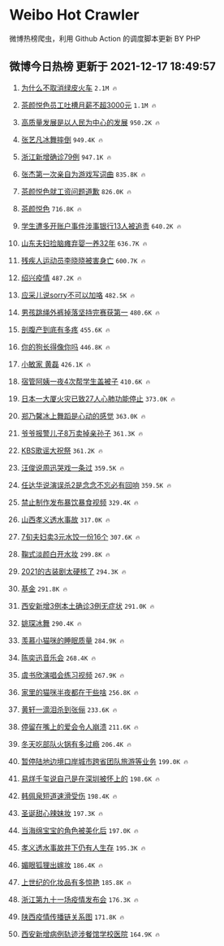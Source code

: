 # Weibo Hot Crawler 



微博热榜爬虫，利用 Github Action 的调度脚本更新 BY PHP 


## 微博今日热榜 更新于 2021-12-17 18:49:57 
1. [为什么不取消绿皮火车](https://s.weibo.com/weibo?q=%23%E4%B8%BA%E4%BB%80%E4%B9%88%E4%B8%8D%E5%8F%96%E6%B6%88%E7%BB%BF%E7%9A%AE%E7%81%AB%E8%BD%A6%23&Refer=top) `2.1M 🔥` 

1. [茶颜悦色员工吐槽月薪不超3000元](https://s.weibo.com/weibo?q=%23%E8%8C%B6%E9%A2%9C%E6%82%A6%E8%89%B2%E5%91%98%E5%B7%A5%E5%90%90%E6%A7%BD%E6%9C%88%E8%96%AA%E4%B8%8D%E8%B6%853000%E5%85%83%23&Refer=top) `1.1M 🔥` 

1. [高质量发展是以人民为中心的发展](https://s.weibo.com/weibo?q=%23%E9%AB%98%E8%B4%A8%E9%87%8F%E5%8F%91%E5%B1%95%E6%98%AF%E4%BB%A5%E4%BA%BA%E6%B0%91%E4%B8%BA%E4%B8%AD%E5%BF%83%E7%9A%84%E5%8F%91%E5%B1%95%23&Refer=top) `950.2K 🔥` 

1. [张艺凡冰舞摔倒](https://s.weibo.com/weibo?q=%23%E5%BC%A0%E8%89%BA%E5%87%A1%E5%86%B0%E8%88%9E%E6%91%94%E5%80%92%23&Refer=top) `949.4K 🔥` 

1. [浙江新增确诊79例](https://s.weibo.com/weibo?q=%23%E6%B5%99%E6%B1%9F%E6%96%B0%E5%A2%9E%E7%A1%AE%E8%AF%8A79%E4%BE%8B%23&Refer=top) `947.1K 🔥` 

1. [张杰第一次亲自为游戏写词曲](https://s.weibo.com/weibo?q=%23%E5%BC%A0%E6%9D%B0%E7%AC%AC%E4%B8%80%E6%AC%A1%E4%BA%B2%E8%87%AA%E4%B8%BA%E6%B8%B8%E6%88%8F%E5%86%99%E8%AF%8D%E6%9B%B2%23&Refer=top) `835.8K 🔥` 

1. [茶颜悦色就工资问题道歉](https://s.weibo.com/weibo?q=%23%E8%8C%B6%E9%A2%9C%E6%82%A6%E8%89%B2%E5%B0%B1%E5%B7%A5%E8%B5%84%E9%97%AE%E9%A2%98%E9%81%93%E6%AD%89%23&Refer=top) `826.0K 🔥` 

1. [茶颜悦色](https://s.weibo.com/weibo?q=%23%E8%8C%B6%E9%A2%9C%E6%82%A6%E8%89%B2%23&Refer=top) `716.8K 🔥` 

1. [学生遭多开账户事件涉事银行13人被追责](https://s.weibo.com/weibo?q=%23%E5%AD%A6%E7%94%9F%E9%81%AD%E5%A4%9A%E5%BC%80%E8%B4%A6%E6%88%B7%E4%BA%8B%E4%BB%B6%E6%B6%89%E4%BA%8B%E9%93%B6%E8%A1%8C13%E4%BA%BA%E8%A2%AB%E8%BF%BD%E8%B4%A3%23&Refer=top) `640.2K 🔥` 

1. [山东夫妇捡脑瘫弃婴一养32年](https://s.weibo.com/weibo?q=%23%E5%B1%B1%E4%B8%9C%E5%A4%AB%E5%A6%87%E6%8D%A1%E8%84%91%E7%98%AB%E5%BC%83%E5%A9%B4%E4%B8%80%E5%85%BB32%E5%B9%B4%23&Refer=top) `636.7K 🔥` 

1. [残疾人运动员李晓晓被害身亡](https://s.weibo.com/weibo?q=%23%E6%AE%8B%E7%96%BE%E4%BA%BA%E8%BF%90%E5%8A%A8%E5%91%98%E6%9D%8E%E6%99%93%E6%99%93%E8%A2%AB%E5%AE%B3%E8%BA%AB%E4%BA%A1%23&Refer=top) `600.7K 🔥` 

1. [绍兴疫情](https://s.weibo.com/weibo?q=%E7%BB%8D%E5%85%B4%E7%96%AB%E6%83%85&Refer=top) `487.2K 🔥` 

1. [应采儿说sorry不可以加咯](https://s.weibo.com/weibo?q=%23%E5%BA%94%E9%87%87%E5%84%BF%E8%AF%B4sorry%E4%B8%8D%E5%8F%AF%E4%BB%A5%E5%8A%A0%E5%92%AF%23&Refer=top) `482.5K 🔥` 

1. [男孩跳绳外裤掉落坚持完赛获第一](https://s.weibo.com/weibo?q=%23%E7%94%B7%E5%AD%A9%E8%B7%B3%E7%BB%B3%E5%A4%96%E8%A3%A4%E6%8E%89%E8%90%BD%E5%9D%9A%E6%8C%81%E5%AE%8C%E8%B5%9B%E8%8E%B7%E7%AC%AC%E4%B8%80%23&Refer=top) `480.6K 🔥` 

1. [剖腹产到底有多疼](https://s.weibo.com/weibo?q=%23%E5%89%96%E8%85%B9%E4%BA%A7%E5%88%B0%E5%BA%95%E6%9C%89%E5%A4%9A%E7%96%BC%23&Refer=top) `455.6K 🔥` 

1. [你的狗长得像你吗](https://s.weibo.com/weibo?q=%E4%BD%A0%E7%9A%84%E7%8B%97%E9%95%BF%E5%BE%97%E5%83%8F%E4%BD%A0%E5%90%97&Refer=top) `446.8K 🔥` 

1. [小敏家 黄磊](https://s.weibo.com/weibo?q=%E5%B0%8F%E6%95%8F%E5%AE%B6%20%E9%BB%84%E7%A3%8A&Refer=top) `426.1K 🔥` 

1. [宿管阿姨一夜4次帮学生盖被子](https://s.weibo.com/weibo?q=%23%E5%AE%BF%E7%AE%A1%E9%98%BF%E5%A7%A8%E4%B8%80%E5%A4%9C4%E6%AC%A1%E5%B8%AE%E5%AD%A6%E7%94%9F%E7%9B%96%E8%A2%AB%E5%AD%90%23&Refer=top) `410.6K 🔥` 

1. [日本一大厦火灾已致27人心肺功能停止](https://s.weibo.com/weibo?q=%23%E6%97%A5%E6%9C%AC%E4%B8%80%E5%A4%A7%E5%8E%A6%E7%81%AB%E7%81%BE%E5%B7%B2%E8%87%B427%E4%BA%BA%E5%BF%83%E8%82%BA%E5%8A%9F%E8%83%BD%E5%81%9C%E6%AD%A2%23&Refer=top) `373.0K 🔥` 

1. [郑乃馨冰上舞蹈是心动的感觉](https://s.weibo.com/weibo?q=%23%E9%83%91%E4%B9%83%E9%A6%A8%E5%86%B0%E4%B8%8A%E8%88%9E%E8%B9%88%E6%98%AF%E5%BF%83%E5%8A%A8%E7%9A%84%E6%84%9F%E8%A7%89%23&Refer=top) `363.0K 🔥` 

1. [爷爷报警儿子8万卖掉亲孙子](https://s.weibo.com/weibo?q=%23%E7%88%B7%E7%88%B7%E6%8A%A5%E8%AD%A6%E5%84%BF%E5%AD%908%E4%B8%87%E5%8D%96%E6%8E%89%E4%BA%B2%E5%AD%99%E5%AD%90%23&Refer=top) `361.3K 🔥` 

1. [KBS歌谣大祝祭](https://s.weibo.com/weibo?q=KBS%E6%AD%8C%E8%B0%A3%E5%A4%A7%E7%A5%9D%E7%A5%AD&Refer=top) `361.2K 🔥` 

1. [汪俊说周迅哭戏一条过](https://s.weibo.com/weibo?q=%23%E6%B1%AA%E4%BF%8A%E8%AF%B4%E5%91%A8%E8%BF%85%E5%93%AD%E6%88%8F%E4%B8%80%E6%9D%A1%E8%BF%87%23&Refer=top) `359.5K 🔥` 

1. [任达华说演误杀2是念念不忘必有回响](https://s.weibo.com/weibo?q=%23%E4%BB%BB%E8%BE%BE%E5%8D%8E%E8%AF%B4%E6%BC%94%E8%AF%AF%E6%9D%802%E6%98%AF%E5%BF%B5%E5%BF%B5%E4%B8%8D%E5%BF%98%E5%BF%85%E6%9C%89%E5%9B%9E%E5%93%8D%23&Refer=top) `359.5K 🔥` 

1. [禁止制作发布暴饮暴食视频](https://s.weibo.com/weibo?q=%23%E7%A6%81%E6%AD%A2%E5%88%B6%E4%BD%9C%E5%8F%91%E5%B8%83%E6%9A%B4%E9%A5%AE%E6%9A%B4%E9%A3%9F%E8%A7%86%E9%A2%91%23&Refer=top) `329.4K 🔥` 

1. [山西孝义透水事故](https://s.weibo.com/weibo?q=%23%E5%B1%B1%E8%A5%BF%E5%AD%9D%E4%B9%89%E9%80%8F%E6%B0%B4%E4%BA%8B%E6%95%85%23&Refer=top) `317.0K 🔥` 

1. [7旬夫妇卖3元水饺一份16个](https://s.weibo.com/weibo?q=%237%E6%97%AC%E5%A4%AB%E5%A6%87%E5%8D%963%E5%85%83%E6%B0%B4%E9%A5%BA%E4%B8%80%E4%BB%BD16%E4%B8%AA%23&Refer=top) `307.6K 🔥` 

1. [鞠式淡颜白开水妆](https://s.weibo.com/weibo?q=%23%E9%9E%A0%E5%BC%8F%E6%B7%A1%E9%A2%9C%E7%99%BD%E5%BC%80%E6%B0%B4%E5%A6%86%23&Refer=top) `299.8K 🔥` 

1. [2021的古装剧太硬核了](https://s.weibo.com/weibo?q=%232021%E7%9A%84%E5%8F%A4%E8%A3%85%E5%89%A7%E5%A4%AA%E7%A1%AC%E6%A0%B8%E4%BA%86%23&Refer=top) `294.3K 🔥` 

1. [基金](https://s.weibo.com/weibo?q=%23%E5%9F%BA%E9%87%91%23&Refer=top) `291.8K 🔥` 

1. [西安新增3例本土确诊3例无症状](https://s.weibo.com/weibo?q=%23%E8%A5%BF%E5%AE%89%E6%96%B0%E5%A2%9E3%E4%BE%8B%E6%9C%AC%E5%9C%9F%E7%A1%AE%E8%AF%8A3%E4%BE%8B%E6%97%A0%E7%97%87%E7%8A%B6%23&Refer=top) `291.0K 🔥` 

1. [姚琛冰舞](https://s.weibo.com/weibo?q=%E5%A7%9A%E7%90%9B%E5%86%B0%E8%88%9E&Refer=top) `290.4K 🔥` 

1. [羡慕小猫咪的睡眠质量](https://s.weibo.com/weibo?q=%23%E7%BE%A1%E6%85%95%E5%B0%8F%E7%8C%AB%E5%92%AA%E7%9A%84%E7%9D%A1%E7%9C%A0%E8%B4%A8%E9%87%8F%23&Refer=top) `284.9K 🔥` 

1. [陈奕迅音乐会](https://s.weibo.com/weibo?q=%23%E9%99%88%E5%A5%95%E8%BF%85%E9%9F%B3%E4%B9%90%E4%BC%9A%23&Refer=top) `268.4K 🔥` 

1. [虞书欣演唱会练习视频](https://s.weibo.com/weibo?q=%23%E8%99%9E%E4%B9%A6%E6%AC%A3%E6%BC%94%E5%94%B1%E4%BC%9A%E7%BB%83%E4%B9%A0%E8%A7%86%E9%A2%91%23&Refer=top) `267.9K 🔥` 

1. [家里的猫咪半夜都在干些啥](https://s.weibo.com/weibo?q=%23%E5%AE%B6%E9%87%8C%E7%9A%84%E7%8C%AB%E5%92%AA%E5%8D%8A%E5%A4%9C%E9%83%BD%E5%9C%A8%E5%B9%B2%E4%BA%9B%E5%95%A5%23&Refer=top) `256.8K 🔥` 

1. [黄轩一滴泪杀到张俪](https://s.weibo.com/weibo?q=%23%E9%BB%84%E8%BD%A9%E4%B8%80%E6%BB%B4%E6%B3%AA%E6%9D%80%E5%88%B0%E5%BC%A0%E4%BF%AA%23&Refer=top) `233.6K 🔥` 

1. [停留在嘴上的爱会令人崩溃](https://s.weibo.com/weibo?q=%23%E5%81%9C%E7%95%99%E5%9C%A8%E5%98%B4%E4%B8%8A%E7%9A%84%E7%88%B1%E4%BC%9A%E4%BB%A4%E4%BA%BA%E5%B4%A9%E6%BA%83%23&Refer=top) `211.6K 🔥` 

1. [冬天吃部队火锅有多过瘾](https://s.weibo.com/weibo?q=%23%E5%86%AC%E5%A4%A9%E5%90%83%E9%83%A8%E9%98%9F%E7%81%AB%E9%94%85%E6%9C%89%E5%A4%9A%E8%BF%87%E7%98%BE%23&Refer=top) `206.4K 🔥` 

1. [暂停陆地边境口岸城市跨省团队旅游等业务](https://s.weibo.com/weibo?q=%23%E6%9A%82%E5%81%9C%E9%99%86%E5%9C%B0%E8%BE%B9%E5%A2%83%E5%8F%A3%E5%B2%B8%E5%9F%8E%E5%B8%82%E8%B7%A8%E7%9C%81%E5%9B%A2%E9%98%9F%E6%97%85%E6%B8%B8%E7%AD%89%E4%B8%9A%E5%8A%A1%23&Refer=top) `199.0K 🔥` 

1. [易烊千玺说自己是在深圳被怀上的](https://s.weibo.com/weibo?q=%23%E6%98%93%E7%83%8A%E5%8D%83%E7%8E%BA%E8%AF%B4%E8%87%AA%E5%B7%B1%E6%98%AF%E5%9C%A8%E6%B7%B1%E5%9C%B3%E8%A2%AB%E6%80%80%E4%B8%8A%E7%9A%84%23&Refer=top) `198.6K 🔥` 

1. [韩佩泉短道速滑受伤](https://s.weibo.com/weibo?q=%23%E9%9F%A9%E4%BD%A9%E6%B3%89%E7%9F%AD%E9%81%93%E9%80%9F%E6%BB%91%E5%8F%97%E4%BC%A4%23&Refer=top) `198.4K 🔥` 

1. [圣诞甜心辣妹妆](https://s.weibo.com/weibo?q=%23%E5%9C%A3%E8%AF%9E%E7%94%9C%E5%BF%83%E8%BE%A3%E5%A6%B9%E5%A6%86%23&Refer=top) `197.3K 🔥` 

1. [当海绵宝宝的角色被美化后](https://s.weibo.com/weibo?q=%23%E5%BD%93%E6%B5%B7%E7%BB%B5%E5%AE%9D%E5%AE%9D%E7%9A%84%E8%A7%92%E8%89%B2%E8%A2%AB%E7%BE%8E%E5%8C%96%E5%90%8E%23&Refer=top) `197.0K 🔥` 

1. [孝义透水事故井下仍有人生存](https://s.weibo.com/weibo?q=%23%E5%AD%9D%E4%B9%89%E9%80%8F%E6%B0%B4%E4%BA%8B%E6%95%85%E4%BA%95%E4%B8%8B%E4%BB%8D%E6%9C%89%E4%BA%BA%E7%94%9F%E5%AD%98%23&Refer=top) `195.3K 🔥` 

1. [媚眼狐狸出嫁妆](https://s.weibo.com/weibo?q=%23%E5%AA%9A%E7%9C%BC%E7%8B%90%E7%8B%B8%E5%87%BA%E5%AB%81%E5%A6%86%23&Refer=top) `186.4K 🔥` 

1. [上世纪的化妆品有多惊艳](https://s.weibo.com/weibo?q=%23%E4%B8%8A%E4%B8%96%E7%BA%AA%E7%9A%84%E5%8C%96%E5%A6%86%E5%93%81%E6%9C%89%E5%A4%9A%E6%83%8A%E8%89%B3%23&Refer=top) `185.8K 🔥` 

1. [浙江第九十一场疫情发布会](https://s.weibo.com/weibo?q=%23%E6%B5%99%E6%B1%9F%E7%AC%AC%E4%B9%9D%E5%8D%81%E4%B8%80%E5%9C%BA%E7%96%AB%E6%83%85%E5%8F%91%E5%B8%83%E4%BC%9A%23&Refer=top) `176.3K 🔥` 

1. [陕西疫情传播链关系图](https://s.weibo.com/weibo?q=%23%E9%99%95%E8%A5%BF%E7%96%AB%E6%83%85%E4%BC%A0%E6%92%AD%E9%93%BE%E5%85%B3%E7%B3%BB%E5%9B%BE%23&Refer=top) `171.8K 🔥` 

1. [西安新增病例轨迹涉餐馆学校医院](https://s.weibo.com/weibo?q=%23%E8%A5%BF%E5%AE%89%E6%96%B0%E5%A2%9E%E7%97%85%E4%BE%8B%E8%BD%A8%E8%BF%B9%E6%B6%89%E9%A4%90%E9%A6%86%E5%AD%A6%E6%A0%A1%E5%8C%BB%E9%99%A2%23&Refer=top) `164.9K 🔥` 

